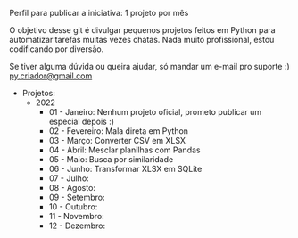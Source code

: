 Perfil para publicar a iniciativa: 1 projeto por mês

O objetivo desse git é divulgar pequenos projetos feitos em Python para automatizar tarefas muitas vezes chatas. Nada muito profissional, estou codificando por diversão.

Se tiver alguma dúvida ou queira ajudar, só mandar um e-mail pro suporte :) py.criador@gmail.com

- Projetos:
  - 2022
    - 01 - Janeiro: Nenhum projeto oficial, prometo publicar um especial depois :)
    - 02 - Fevereiro: Mala direta em Python
    - 03 - Março: Converter CSV em XLSX
    - 04 - Abril: Mesclar planilhas com Pandas
    - 05 - Maio: Busca por similaridade
    - 06 - Junho: Transformar XLSX em SQLite
    - 07 - Julho: 
    - 08 - Agosto:
    - 09 - Setembro:
    - 10 - Outubro:
    - 11 - Novembro:
    - 12 - Dezembro:
